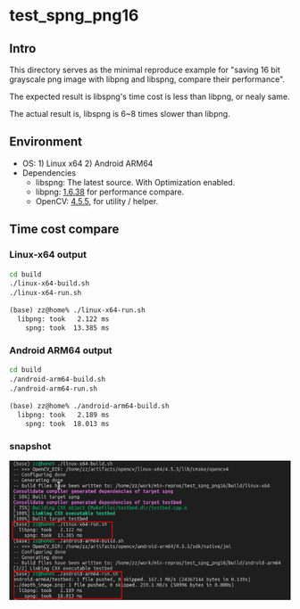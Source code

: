 # test_spng_png16

## Intro
This directory serves as the minimal reproduce example for "saving 16 bit grayscale png image with libpng and libspng, compare their performance".

The expected result is libspng's time cost is less than libpng, or nealy same.

The actual result is, libspng is 6~8 times slower than libpng.

## Environment
- OS: 1) Linux x64  2) Android ARM64
- Dependencies
    - libspng: The latest source. With Optimization enabled.
    - libpng: [1.6.38](https://github.com/glennrp/libpng) for performance compare.
    - OpenCV: [4.5.5](https://github.com/opencv/opencv/releases/tag/4.5.5), for utility / helper.


## Time cost compare
### Linux-x64 output
```bash
cd build
./linux-x64-build.sh
./linux-x64-run.sh
```

```
(base) zz@home% ./linux-x64-run.sh 
  libpng: took   2.122 ms
    spng: took  13.385 ms
```

### Android ARM64 output
```bash
cd build
./android-arm64-build.sh
./android-arm64-run.sh
```

```
(base) zz@home% ./android-arm64-build.sh 
  libpng: took   2.189 ms
    spng: took  18.013 ms
```

### snapshot
![](libpng_spng_timecost_compare.png)